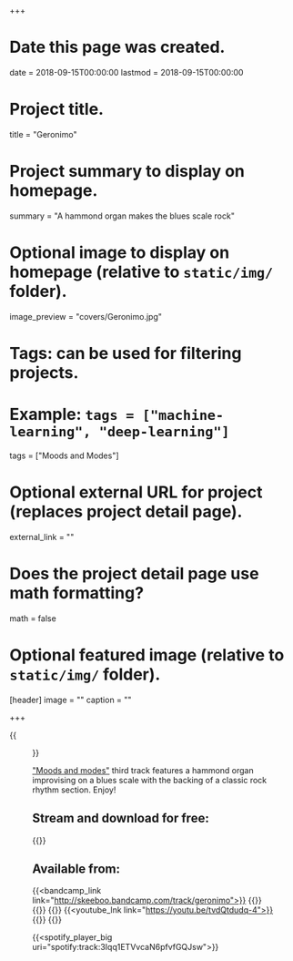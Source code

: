+++
# Date this page was created.
date = 2018-09-15T00:00:00
lastmod = 2018-09-15T00:00:00

# Project title.
title = "Geronimo"

# Project summary to display on homepage.
summary = "A hammond organ makes the blues scale rock"

# Optional image to display on homepage (relative to `static/img/` folder).
image_preview = "covers/Geronimo.jpg"

# Tags: can be used for filtering projects.
# Example: `tags = ["machine-learning", "deep-learning"]`
tags = ["Moods and Modes"]

# Optional external URL for project (replaces project detail page).
external_link = ""

# Does the project detail page use math formatting?
math = false

# Optional featured image (relative to `static/img/` folder).
[header]
image = ""
caption = ""

+++

{{<figure src="/img/covers/Geronimo.jpg" width="320" link="https://distrokid.com/hyperfollow/skeeboo/eFVa" target="_blank">}}

["Moods and modes"](/post/moods_and_modes) third track features a hammond organ improvising on a blues scale with the backing of a classic rock rhythm section. Enjoy!

## Stream and download for free:

{{<bandcamp title="Geronimo" track="2220007958" link="http://skeeboo.bandcamp.com/track/geronimo">}}

## Available from:

{{<bandcamp_link link="http://skeeboo.bandcamp.com/track/geronimo">}}
{{<itunes link="https://itunes.apple.com/us/album/geronimo-single/1436411799?app=apple%20music">}}
{{<amazon link="http://www.amazon.com/gp/product/B07HDFD78W">}}
{{<spotify link="https://open.spotify.com/track/3Iqq1ETVvcaN6pfvfGQJsw">}}
{{<youtube_lnk link="https://youtu.be/tvdQtdudq-4">}}
{{<deezer link="https://www.deezer.com/album/73286492">}}
{{<napster link="https://us.napster.com/artist/skeeboo/album/geronimo">}}

{{<spotify_player_big uri="spotify:track:3Iqq1ETVvcaN6pfvfGQJsw">}}

